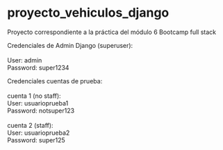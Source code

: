 # proyecto_vehiculos_django
Proyecto correspondiente a la práctica del módulo 6
Bootcamp full stack 

Credenciales de Admin Django (superuser):<br /><br />
User: admin<br />
Password: super1234<br />

Credenciales cuentas de prueba:<br /><br />
cuenta 1 (no staff):<br />
User: usuarioprueba1<br />
Password: notsuper123<br /><br />
cuenta 2 (staff):<br />
User: usuarioprueba2<br />
Password: super125
